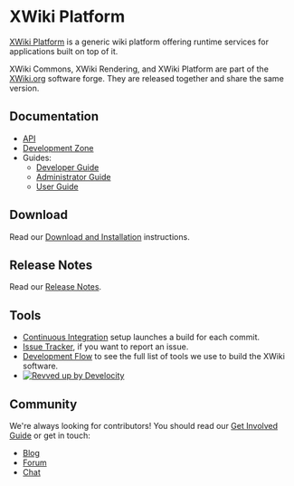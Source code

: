 # XWiki Platform

[XWiki Platform](https://www.xwiki.org/xwiki/bin/view/Documentation/) is a generic wiki platform offering runtime services for applications built on top of it.

XWiki Commons, XWiki Rendering, and XWiki Platform are part of the [XWiki.org](http://www.xwiki.org/) software forge. They are released together and share the same version.

## Documentation
* [API](https://www.xwiki.org/xwiki/bin/view/Documentation/DevGuide/API/)
* [Development Zone](https://dev.xwiki.org/xwiki/bin/view/Community/)
* Guides:
  * [Developer Guide](https://www.xwiki.org/xwiki/bin/view/Documentation/DevGuide/)
  * [Administrator Guide](https://www.xwiki.org/xwiki/bin/view/Documentation/AdminGuide/)
  * [User Guide](https://www.xwiki.org/xwiki/bin/view/Documentation/UserGuide/GettingStarted/)

## Download
Read our [Download and Installation](https://www.xwiki.org/xwiki/bin/view/Download/) instructions.

## Release Notes
Read our [Release Notes](https://www.xwiki.org/xwiki/bin/view/ReleaseNotes/).

## Tools
* [Continuous Integration](https://ci.xwiki.org/) setup launches a build for each commit.
* [Issue Tracker](https://jira.xwiki.org/browse/XWIKI), if you want to report an issue.
* [Development Flow](https://dev.xwiki.org/xwiki/bin/view/Community/DevelopmentPractices#HGeneralDevelopmentFlow) to see the full list of tools we use to build the XWiki software.
* [![Revved up by Develocity](https://img.shields.io/badge/Revved%20up%20by-Develocity-06A0CE?logo=Gradle&labelColor=02303A)](https://ge.xwiki.org/scans)

## Community
We're always looking for contributors!
You should read our [Get Involved Guide](https://dev.xwiki.org/xwiki/bin/view/Community/Contributing) or get in touch:
* [Blog](https://www.xwiki.org/xwiki/bin/view/Blog/)
* [Forum](https://dev.xwiki.org/xwiki/bin/view/Community/Discuss)
* [Chat](https://dev.xwiki.org/xwiki/bin/view/Community/Chat)
